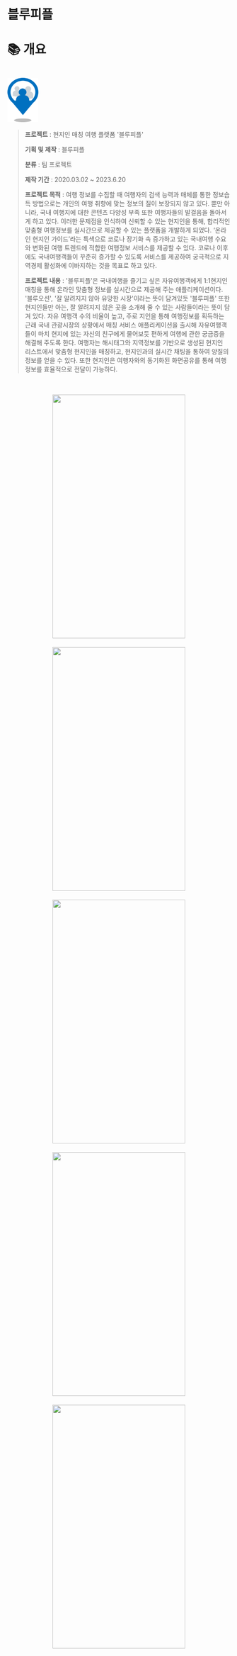 # 블루피플

# :books: <a name="outline">개요</a>
<br/>

<img src="https://github.com/LeeSeongHui/BP_project/blob/master/app/src/main/res/drawable/portfolio/logo.png" width="70" height="100"/>


> **프로젝트** : 현지인 매칭 여행 플랫폼 '블루피플' 
>
> **기획 및 제작** : 블루피플
>
> **분류** : 팀 프로젝트
>
> **제작 기간** : 2020.03.02 ~ 2023.6.20
>
> **프로젝트 목적** : 여행 정보를 수집할 때 여행자의 검색 능력과 매체를 통한 정보습득 방법으로는 개인의 여행 취향에 맞는 정보의 질이 보장되지 않고 있다. 뿐만 아니라, 국내 여행지에 대한 콘텐츠 다양성 부족 또한 여행자들의 발걸음을 돌아서게 하고 있다. 이러한 문제점을 인식하여 신뢰할 수 있는 현지인을 통해, 합리적인 맞춤형 여행정보를 실시간으로 제공할 수 있는 플랫폼을 개발하게 되었다. ‘온라인 현지인 가이드’라는 특색으로 코로나 장기화 속 증가하고 있는 국내여행 수요와 변화된 여행 트렌드에 적합한 여행정보 서비스를 제공할 수 있다. 코로나 이후에도 국내여행객들이 꾸준히 증가할 수 있도록 서비스를 제공하여 궁극적으로 지역경제 활성화에 이바지하는 것을 목표로 하고 있다.
>
> **프로젝트 내용** : '블루피플'은 국내여행을 즐기고 싶은 자유여행객에게 1:1현지인 매칭을 통해 온라인 맞춤형 정보를 실시간으로 제공해 주는 애플리케이션이다. '블루오션', '잘 알려지지 않아 유망한 시장'이라는 뜻이 담겨있듯 '블루피플' 또한 현지인들만 아는, 잘 알려지지 않은 곳을 소개해 줄 수 있는 사람들이라는 뜻이 담겨 있다. 자유 여행객 수의 비율이 높고, 주로 지인을 통해 여행정보를 획득하는 근래 국내 관광시장의 상황에서 매칭 서비스 애플리케이션을 출시해 자유여행객들이 마치 현지에 있는 자신의 친구에게 물어보듯 편하게 여행에 관한 궁금증을 해결해 주도록 한다. 여행자는 해시태그와 지역정보를 기반으로 생성된 현지인 리스트에서 맞춤형 현지인을 매칭하고, 현지인과의 실시간 채팅을 통하여 양질의 정보를 얻을 수 있다. 또한 현지인은 여행자와의 동기화된 화면공유를 통해 여행정보를 효율적으로 전달이 가능하다.
<br />


<br />
<div align="center">
  <img src="https://github.com/LeeSeongHui/BP_project/blob/master/app/src/main/res/drawable/portfolio/blue_01.gif" width="300" height="550" />
</div>
<br />
<div align="center">
  <img src="https://github.com/LeeSeongHui/BP_project/blob/master/app/src/main/res/drawable/portfolio/blue_02.gif" width="300" height="550" />
</div>
<br />
<div align="center">
  <img src="https://github.com/LeeSeongHui/BP_project/blob/master/app/src/main/res/drawable/portfolio/blue_03.gif" width="300" height="550" />
</div>
<br />
<div align="center">
  <img src="https://github.com/LeeSeongHui/BP_project/blob/master/app/src/main/res/drawable/portfolio/blue_04.gif" width="300" height="550" />
</div>
<br />
<div align="center">
  <img src="https://github.com/LeeSeongHui/BP_project/blob/master/app/src/main/res/drawable/portfolio/blue_05.gif" width="300" height="550" />
</div>

